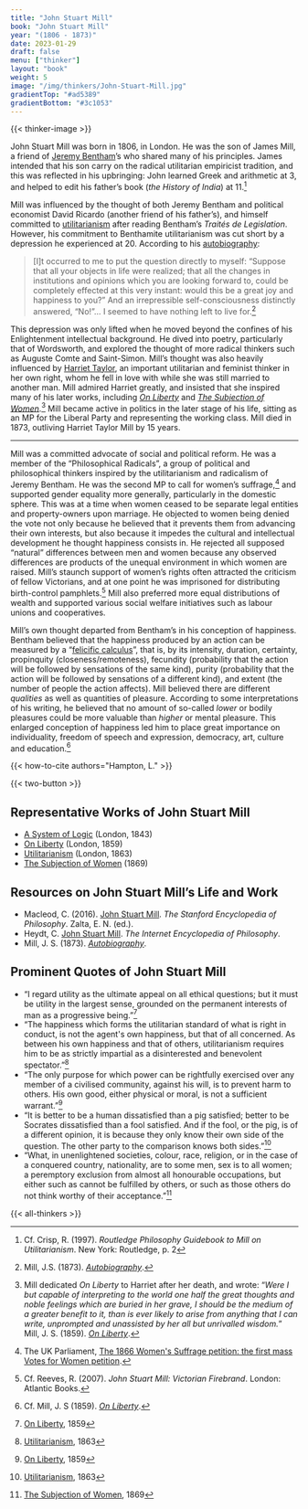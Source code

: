 ```yaml
---
title: "John Stuart Mill"
book: "John Stuart Mill"
year: "(1806 - 1873)"
date: 2023-01-29
draft: false
menu: ["thinker"]
layout: "book"
weight: 5
image: "/img/thinkers/John-Stuart-Mill.jpg"
gradientTop: "#ad5389"
gradientBottom: "#3c1053"
---
```


{{< thinker-image >}}

John Stuart Mill was born in 1806, in London. He was the son of James Mill, a friend of [Jeremy Bentham](/utilitarian-thinker/jeremy-bentham)’s who shared many of his principles. James intended that his son carry on the radical utilitarian empiricist tradition, and this was reflected in his upbringing: John learned Greek and arithmetic at 3, and helped to edit his father’s book (_the History of India_) at 11.[^1]

Mill was influenced by the thought of both Jeremy Bentham and political economist David Ricardo (another friend of his father’s), and himself committed to [utilitarianism](/introduction-to-utilitarianism) after reading Bentham’s _Traités de Legislation_. However, his commitment to Benthamite utilitarianism was cut short by a depression he experienced at 20. According to his [autobiography](/books/autobiography-john-stuart-mill/1):

> [I]t occurred to me to put the question directly to myself: “Suppose that all your objects in life were realized; that all the changes in institutions and opinions which you are looking forward to, could be completely effected at this very instant: would this be a great joy and happiness to you?” And an irrepressible self-consciousness distinctly answered, “No!”… I seemed to have nothing left to live for.[^2]

This depression was only lifted when he moved beyond the confines of his Enlightenment intellectual background. He dived into poetry, particularly that of Wordsworth, and explored the thought of more radical thinkers such as Auguste Comte and Saint-Simon. Mill’s thought was also heavily influenced by [Harriet Taylor](/utilitarian-thinker/harriet-taylor-mill), an important utilitarian and feminist thinker in her own right, whom he fell in love with while she was still married to another man. Mill admired Harriet greatly, and insisted that she inspired many of his later works, including _[On Liberty](/books/on-liberty-john-stuart-mill/1)_ and _[The Subjection of Women](/books/the-subjection-of-women-john-stuart-mill/1)_.[^3] Mill became active in politics in the later stage of his life, sitting as an MP for the Liberal Party and representing the working class. Mill died in 1873, outliving Harriet Taylor Mill by 15 years.

---

Mill was a committed advocate of social and political reform. He was a member of the “Philosophical Radicals”, a group of political and philosophical thinkers inspired by the utilitarianism and radicalism of Jeremy Bentham. He was the second MP to call for women’s suffrage,[^4] and supported gender equality more generally, particularly in the domestic sphere. This was at a time when women ceased to be separate legal entities and property-owners upon marriage. He objected to women being denied the vote not only because he believed that it prevents them from advancing their own interests, but also because it impedes the cultural and intellectual development he thought happiness consists in. He rejected all supposed “natural” differences between men and women because any observed differences are products of the unequal environment in which women are raised. Mill’s staunch support of women’s rights often attracted the criticism of fellow Victorians, and at one point he was imprisoned for distributing birth-control pamphlets.[^5] Mill also preferred more equal distributions of wealth and supported various social welfare initiatives such as labour unions and cooperatives.

Mill’s own thought departed from Bentham’s in his conception of happiness. Bentham believed that the happiness produced by an action can be measured by a “[felicific calculus](/glossary#hedonic-calculus)”, that is, by its intensity, duration, certainty, propinquity (closeness/remoteness), fecundity (probability that the action will be followed by sensations of the same kind), purity (probability that the action will be followed by sensations of a different kind), and extent (the number of people the action affects). Mill believed there are different _qualities_ as well as quantities of pleasure. According to some interpretations of his writing, he believed that no amount of so-called _lower_ or bodily pleasures could be more valuable than _higher_ or mental pleasure. This enlarged conception of happiness led him to place great importance on individuality, freedom of speech and expression, democracy, art, culture and education.[^6]

{{< how-to-cite authors="Hampton, L." >}}

{{< two-button >}}

## Representative Works of John Stuart Mill

- [A System of Logic](https://www.gutenberg.org/files/27942/27942-pdf.pdf) (London, 1843)
- [On Liberty](/books/on-liberty-john-stuart-mill/1) (London, 1859)
- [Utilitarianism](/books/utilitarianism-john-stuart-mill/1) (London, 1863)
- [The Subjection of Women](/books/the-subjection-of-women-john-stuart-mill/1) (1869)

## Resources on John Stuart Mill’s Life and Work

- Macleod, C. (2016). [John Stuart Mill](https://plato.stanford.edu/entries/mill/). _The Stanford Encyclopedia of Philosophy_. Zalta, E. N. (ed.).
- Heydt, C. [John Stuart Mill](https://plato.stanford.edu/entries/bentham/). _The Internet Encyclopedia of Philosophy_.
- Mill, J. S. (1873). _[Autobiography](/books/autobiography-john-stuart-mill/1)_.

## Prominent Quotes of John Stuart Mill

- “I regard utility as the ultimate appeal on all ethical questions; but it must be utility in the largest sense, grounded on the permanent interests of man as a progressive being.”[^7]
- “The happiness which forms the utilitarian standard of what is right in conduct, is not the agent's own happiness, but that of all concerned. As between his own happiness and that of others, utilitarianism requires him to be as strictly impartial as a disinterested and benevolent spectator.”[^8]
- “The only purpose for which power can be rightfully exercised over any member of a civilised community, against his will, is to prevent harm to others. His own good, either physical or moral, is not a sufficient warrant.”[^9]
- “It is better to be a human dissatisfied than a pig satisfied; better to be Socrates dissatisfied than a fool satisfied. And if the fool, or the pig, is of a different opinion, it is because they only know their own side of the question. The other party to the comparison knows both sides.”[^10]
- “What, in unenlightened societies, colour, race, religion, or in the case of a conquered country, nationality, are to some men, sex is to all women; a peremptory exclusion from almost all honourable occupations, but either such as cannot be fulfilled by others, or such as those others do not think worthy of their acceptance.”[^11]

{{< all-thinkers >}}

[^1]: Cf. Crisp, R. (1997). _Routledge Philosophy Guidebook to Mill on Utilitarianism_. New York: Routledge, p. 2
[^2]: Mill, J.S. (1873). _[Autobiography](/books/autobiography-john-stuart-mill/1)_.
[^3]: Mill dedicated _On Liberty_ to Harriet after her death, and wrote: “_Were I but capable of interpreting to the world one half the great thoughts and noble feelings which are buried in her grave, I should be the medium of a greater benefit to it, than is ever likely to arise from anything that I can write, unprompted and unassisted by her all but unrivalled wisdom._” Mill, J. S. (1859). _[On Liberty](/books/on-liberty-john-stuart-mill/1)_.
[^4]: The UK Parliament, [The 1866 Women's Suffrage petition: the first mass Votes for Women petition](https://www.parliament.uk/about/living-heritage/transformingsociety/electionsvoting/womenvote/parliamentary-collections/1866-suffrage-petition/).
[^5]: Cf. Reeves, R. (2007). _John Stuart Mill: Victorian Firebrand_. London: Atlantic Books.
[^6]: Cf. Mill, J. S (1859). _[On Liberty](/books/on-liberty-john-stuart-mill/1)_.
[^7]: [On Liberty](/books/on-liberty-john-stuart-mill/1), 1859
[^8]: [Utilitarianism](/books/utilitarianism-john-stuart-mill/2), 1863
[^9]: [On Liberty](/books/on-liberty-john-stuart-mill/1), 1859
[^10]: [Utilitarianism](/books/utilitarianism-john-stuart-mill/2), 1863
[^11]: [The Subjection of Women](/books/the-subjection-of-women-john-stuart-mill/4), 1869
